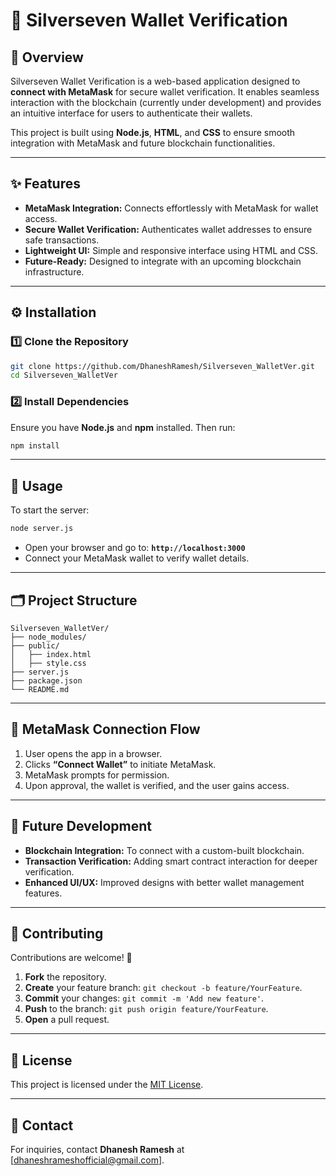 # 🚀 Silverseven Wallet Verification

## 📖 Overview

Silverseven Wallet Verification is a web-based application designed to **connect with MetaMask** for secure wallet verification. It enables seamless interaction with the blockchain (currently under development) and provides an intuitive interface for users to authenticate their wallets.

This project is built using **Node.js**, **HTML**, and **CSS** to ensure smooth integration with MetaMask and future blockchain functionalities.

---

## ✨ Features

- **MetaMask Integration:** Connects effortlessly with MetaMask for wallet access.
- **Secure Wallet Verification:** Authenticates wallet addresses to ensure safe transactions.
- **Lightweight UI:** Simple and responsive interface using HTML and CSS.
- **Future-Ready:** Designed to integrate with an upcoming blockchain infrastructure.

---

## ⚙️ Installation

### 1️⃣ Clone the Repository

```bash
git clone https://github.com/DhaneshRamesh/Silverseven_WalletVer.git
cd Silverseven_WalletVer
```

### 2️⃣ Install Dependencies

Ensure you have **Node.js** and **npm** installed. Then run:

```bash
npm install
```

---

## 🚀 Usage

To start the server:

```bash
node server.js
```

- Open your browser and go to: **`http://localhost:3000`**
- Connect your MetaMask wallet to verify wallet details.

---

## 🗂️ Project Structure

```
Silverseven_WalletVer/
├── node_modules/
├── public/
│   ├── index.html
│   ├── style.css
├── server.js
├── package.json
└── README.md
```

---

## 🔐 MetaMask Connection Flow

1. User opens the app in a browser.
2. Clicks **“Connect Wallet”** to initiate MetaMask.
3. MetaMask prompts for permission.
4. Upon approval, the wallet is verified, and the user gains access.

---

## 🚀 Future Development

- **Blockchain Integration:** To connect with a custom-built blockchain.
- **Transaction Verification:** Adding smart contract interaction for deeper verification.
- **Enhanced UI/UX:** Improved designs with better wallet management features.

---

## 🤝 Contributing

Contributions are welcome! 🎉

1. **Fork** the repository.
2. **Create** your feature branch: `git checkout -b feature/YourFeature`.
3. **Commit** your changes: `git commit -m 'Add new feature'`.
4. **Push** to the branch: `git push origin feature/YourFeature`.
5. **Open** a pull request.

---

## 📜 License

This project is licensed under the [MIT License](LICENSE).

---

## 📧 Contact

For inquiries, contact **Dhanesh Ramesh** at [dhaneshrameshofficial@gmail.com].

